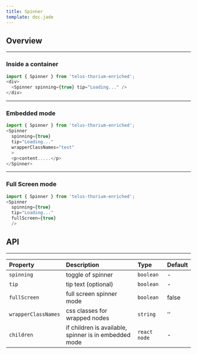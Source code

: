 ```yaml
---
title: Spinner
template: doc.jade
---
```


## Overview

---

### Inside a container

<div class="grid-row">
  <div id="spinnerExample">
  </div>
</div>
<script type="text/babel">
  ReactDOM.render(
    <Thorium.SpinnerExample />,
    document.getElementById('spinnerExample')
  );
</script>

```js
import { Spinner } from 'telus-thorium-enriched';
<div>
  <Spinner spinning={true} tip="Loading..." />
</div>
```


---

### Embedded mode

<div class="grid-row">
  <div id="spinnerEmbedExample">
  </div>
</div>
<script type="text/babel">
  ReactDOM.render(
    <Thorium.SpinnerEmbedExample />,
    document.getElementById('spinnerEmbedExample')
  );
</script>

```js
import { Spinner } from 'telus-thorium-enriched';
<Spinner 
  spinning={true} 
  tip="Loading..." 
  wrapperClassNames="test"
  >
  <p>content.....</p>
</Spinner>
```

---

### Full Screen mode


<div class="grid-row">
  <div id="spinnerFullScreenExample">
  </div>
</div>
<script type="text/babel">
  ReactDOM.render(
    <Thorium.SpinnerFullScreenExample />,
    document.getElementById('spinnerFullScreenExample')
  );
</script>

```js
import { Spinner } from 'telus-thorium-enriched';
<Spinner 
  spinning={true} 
  tip="Loading..." 
  fullScreen={true}
  />
```


## API


---
| Property |   Description   | Type | Default |
|:---------|:----------------|:-----|:--------|
| `spinning` | toggle of spinner | `boolean` |  - |
| `tip` | tip text (optional) | `boolean` |  - |
| `fullScreen` | full screen spinner mode | `boolean` |  false |
| `wrapperClassNames` | css classes for wrapped nodes | `string` |  '' |
| `children` | if children is available, spinner is in embedded mode | `react node` |  - |